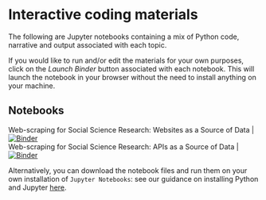 # Interactive coding materials

The following are Jupyter notebooks containing a mix of Python code, narrative and output associated with each topic.

If you would like to run and/or edit the materials for your own purposes, click on the *Launch Binder* button associated with each notebook. This will launch the notebook in your browser without the need to install anything on your machine.

## Notebooks

Web-scraping for Social Science Research: Websites as a Source of Data | [![Binder](http://mybinder.org/badge_logo.svg)](http://mybinder.org/RESTOFLINK)
<br>
Web-scraping for Social Science Research: APIs as a Source of Data | [![Binder](http://mybinder.org/badge_logo.svg)](http://mybinder.org/RESTOFLINK)

Alternatively, you can download the notebook files and run them on your own installation of `Jupyter Notebooks`: see our guidance on installing Python and Jupyter [here](LINK).
